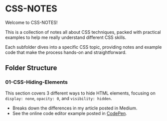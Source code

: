 # CSS-NOTES

Welcome to CSS-NOTES!

This is a collection of notes all about CSS techniques, packed with practical examples to help me really understand different CSS skills. 

Each subfolder dives into a specific CSS topic, providing notes and example code that make the process hands-on and straightforward. 


## Folder Structure

### **01-CSS-Hiding-Elements**

This section covers 3 different ways to hide HTML elements, focusing on `display: none`, `opacity: 0`, and `visibility: hidden`. 

- Breaks down the differences in my article posted in Medium.
- See the online code editor example posted in [CodePen](https://codepen.io/pen?template=poMdKXW).

